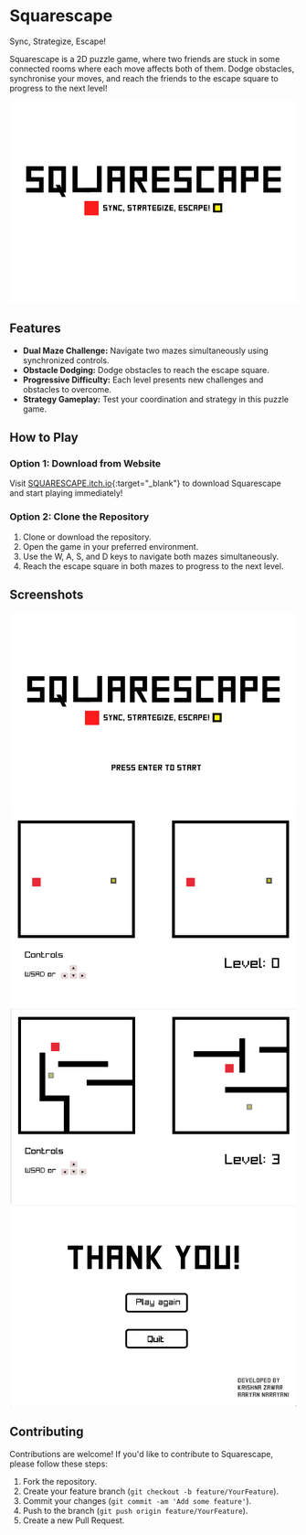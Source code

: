# Squarescape
Sync, Strategize, Escape!

Squarescape is a 2D puzzle game, where two friends are stuck in some connected rooms where each move affects both of them. Dodge obstacles, synchronise your moves, and reach the friends to the escape square to progress to the next level!
<div style="text-align:center;">
    <img src="screenshots/game_cover.png" alt="Start Screen" width="700">    
</div>

## Features

- **Dual Maze Challenge:** Navigate two mazes simultaneously using synchronized controls.
- **Obstacle Dodging:** Dodge obstacles to reach the escape square.
- **Progressive Difficulty:** Each level presents new challenges and obstacles to overcome.
- **Strategy Gameplay:** Test your coordination and strategy in this puzzle game.

## How to Play

### Option 1: Download from Website

Visit  [SQUARESCAPE.itch.io](https://krishna-zawar.itch.io/squarescape){:target="_blank"}  to download Squarescape and start playing immediately!

### Option 2: Clone the Repository

1. Clone or download the repository.
2. Open the game in your preferred environment.
3. Use the W, A, S, and D keys to navigate both mazes simultaneously.
4. Reach the escape square in both mazes to progress to the next level.

## Screenshots
<div style="text-align:center;">
    <img src="screenshots/starting_screen.png" alt="Start Screen" width="500">    
    <img src="screenshots/level_0.png" alt="Level 0" width="500">    
    <img src="screenshots/level_3.png" alt="Level 3" width="500">
    <img src="screenshots/ending_screen.png" alt="Ending Screen" width="500">
</div>

## Contributing

Contributions are welcome! If you'd like to contribute to Squarescape, please follow these steps:

1. Fork the repository.
2. Create your feature branch (`git checkout -b feature/YourFeature`).
3. Commit your changes (`git commit -am 'Add some feature'`).
4. Push to the branch (`git push origin feature/YourFeature`).
5. Create a new Pull Request.




